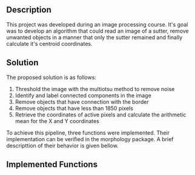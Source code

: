 ## Description
This project was developed during an image processing course. It's goal was to develop an algorithm that could read an image of a sutter, remove unwanted objects in a manner that only the sutter remained and finally calculate it's centroid coordinates.

## Solution
The proposed solution is as follows:
1. Threshold the image with the multiotsu method to remove noise
2. Identify and label connected components in the image
3. Remove objects that have connection with the border
4. Remove objects that have less than 1850 pixels
5. Retrieve the coordinates of active pixels and calculate the arithmetic mean for the X and Y coordinates

To achieve this pipeline, three functions were implemented. Their implementation can be verified in the morphology package. A brief descripttion of their behavior is given bellow.

## Implemented Functions
